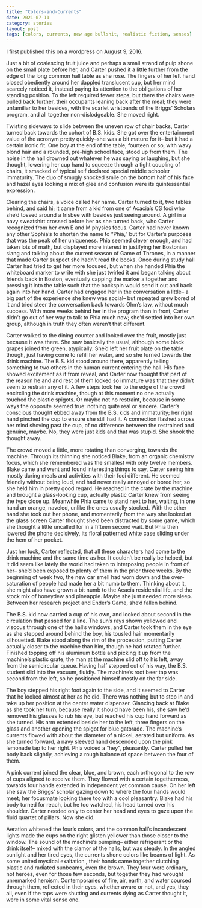 ```yaml
---
title: "Colors-and-Currents"
date: 2021-07-11
category: stories
layout: post
tags: [colors, currents, new age bullshit, realistic fiction, senses]
---
```


I first published this on a wordpress on August 9, 2016. 

Just a bit of coalescing fruit juice and perhaps a small strand of pulp shone on the small plate before her, and Carter pushed it a little further from the edge of the long common hall table as she rose. The fingers of her left hand closed obediently around her dappled translucent cup, but her mind scarcely noticed it, instead paying its attention to the obligations of her standing position. To the left required fewer steps, but there the chairs were pulled back further, their occupants leaning back after the meal; they were unfamiliar to her besides, with the scarlet wristbands of the Briggs’ Scholars program, and all together non-dislodgeable. She moved right.

Twisting sideways to slide between the uneven row of chair backs, Carter turned back towards the cohort of B.S. kids. She got over the entertainment value of the acronym pretty quickly–she was a bit mature for it– but it had a certain ironic fit. One boy at the end of the table, fourteen or so, with wavy blond hair and a rounded, pre-high school face, stood up from them. The noise in the hall drowned out whatever he was saying or laughing, but she thought, lowering her cup hand to squeeze through a tight coupling of chairs, it smacked of typical self declared special middle schooler immaturity. The duo of smugly shocked smile on the bottom half of his face and hazel eyes looking a mix of glee and confusion were its quintessential expression.

Clearing the chairs, a voice called her name. Carter turned to it, two tables behind, and said hi; it came from a kid from one of Acacia’s CS foci who she’d tossed around a frisbee with besides just seeing around. A girl in a navy sweatshirt crossed before her as she turned back, who Carter recognized from her own E and M physics focus.  Carter had never known any other Sophia’s to shorten the name to “Phia,”  but for Carter’s purposes that was the peak of her uniqueness. Phia seemed clever enough, and had taken lots of math, but displayed more interest in justifying her Bostonian slang and talking about the current season of Game of Thrones, in a manner that made Carter suspect she hadn’t read the books. Once during study hall Carter had tried to get her more focused, but when she handed Phia the whiteboard marker to write with she just twirled it and began talking about friends back in Boston, eventually capping the marker altogether and pressing it into the table such that the backspin would send it out and back again into her hand. Carter had engaged her in the conversation a little– a big part of the experience she knew was social– but repeated grew bored of it and tried steer the conversation back towards Ohm’s law, without much success.  With more weeks behind her in the program than in front, Carter didn’t go out of her way to talk to Phia much now; she’d settled into her own group, although in truth they often weren’t that different.

Carter walked to the dining counter and looked over the fruit, mostly just because it was there. She saw basically the usual, although some black grapes joined the green, atypically.  She’d left her fruit plate on the table though, just having come to refill her water, and so she turned towards the drink machine.  The B.S. kid stood around there, apparently telling something to two others in the human current entering the hall. His face showed excitement as if from reveal, and Carter now thought that part of the reason he and and rest of them looked so immature was that they didn’t seem to restrain any of it. A few steps took her to the edge of the crowd encircling the drink machine, though at this moment no one actually touched the plastic spigots. Or maybe not no restraint, because in some ways the opposite seemed true: nothing quite real or sincere. Carter’s conscious thought ebbed away from the B.S. kids and immaturity; her right hand pinched the cup to ensure she still had it. A connection flashed across her mind shoving past the cup, of no difference between the restrained and genuine, maybe. No, they were just kids and that was stupid. She shook the thought away.

The crowd moved a little, more rotating than converging, towards the machine. Through its thinning she noticed Blake, from an organic chemistry focus, which she remembered was the smallest with only twelve members. Blake came and went and found interesting things to say, Carter seeing him mostly during meals and activities with their foci different. He seemed friendly without being loud, and had never really annoyed or bored her, so she held him in pretty good regard. He reached in the crate by the machine and brought a glass-looking cup, actually plastic Carter knew from seeing the type close up. Meanwhile Phia came to stand next to her, waiting, in one hand an orange, naveled, unlike the ones usually stocked. With the other hand she took out her phone, and momentarily from the way she looked at the glass screen Carter thought she’d been distracted by some game, which she thought a little uncalled for in a fifteen second wait. But Phia then lowered the phone decisively, its floral patterned white case sliding under the hem of her pocket.

Just her luck, Carter reflected, that all these characters had come to the drink machine and the same time as her. It couldn’t be really be helped, but it did seem like lately the world had taken to interposing people in front of her– she’d been exposed to plenty of them  in the prior three weeks. By the beginning of week two, the new car smell had worn down and the over-saturation of people had made her a bit numb to them. Thinking about it, she might also have grown a bit numb to the Acacia residential life, and the stock mix of honeydew and pineapple. Maybe she just needed more sleep. Between her research project and Ender’s Game, she’d fallen behind.

The B.S. kid now carried a cup of his own, and looked about second in the circulation that passed for a line. The sun’s rays shown yellowed and viscous through one of the hall’s windows, and Carter took them in the eye as she stepped around behind the boy, his tousled hair momentarily silhouetted. Blake stood along the rim of the procession, putting Carter actually closer to the machine than him, though he had rotated further. Finished topping off his aluminum bottle and picking it up from the machine’s plastic grate, the man at the machine slid off to his left, away from the semicircular queue. Having half stepped out of his way, the B.S. student slid into the vacuum, fluidly. The machine’s root beer tap was second from the left, so he positioned himself mostly on the far side.

The boy stepped his right foot again to the side, and it seemed to Carter that he looked almost at her as he did. There was nothing but to step in and take up her position at the center water dispenser. Glancing back at Blake as she took her turn, because really it should have been his, she saw he’d removed his glasses to rub his eye, but reached his cup hand forward as she turned.  His arm extended beside her to the left, three fingers on the glass and another opening the spigot for blue gatorade. The machine’s currents flowed with about the diameter of a nickel, aerated but uniform.  As she turned forward, a navy sleeved hand descended upon the pink lemonade tap to her right. Phia voiced a “hey”, pleasantly.  Carter pulled her body back slightly, achieving a rough balance of space between the four of them.

A pink current joined the clear, blue, and brown, each orthogonal to the row of cups aligned to receive them. They flowed with a certain togetherness, towards four hands extended in independent yet common cause. On her left she saw the Briggs’ scholar gazing down to where the four hands would meet; her focusmate looking there too with a cool pleasantry.  Blake had his body turned for reach, but he too watched, his head turned over his shoulder.  Carter needed only to center her head and eyes to gaze upon the fluid quartet of pillars. Now she did.

Aeration whitened the four’s colors, and the common hall’s incandescent lights made the cups on the right glisten yellower than those closer to the window. The sound of the machine’s pumping– either refrigerant or the drink itself– mixed with the clamor of the halls, but was steady. In the angled sunlight and her tired eyes, the currents shone colors like beams of light. As some united mystical exaltation , their hands came together clutching plastic and radiated sunbeams, even the brown.  They four were ordinary,  not heroes, even for those few seconds, but together they had wrought unremarked heroism. Contemporaries of fire, air, earth, and water coursed through them, reflected in their eyes, whether aware or not, and yes, they all, even if the taps were shutting and currents dying as Carter thought it, were in some vital sense one. 
